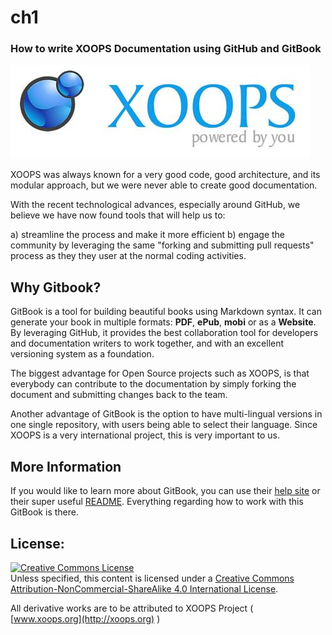 # ch1

### How to write XOOPS Documentation using GitHub and GitBook

![logoXoops.jpg](../../.gitbook/assets/logoxoops%20%281%29.jpg)

XOOPS was always known for a very good code, good architecture, and its modular approach, but we were never able to create good documentation.

With the recent technological advances, especially around GitHub, we believe we have now found tools that will help us to:

a\) streamline the process and make it more efficient b\) engage the community by leveraging the same "forking and submitting pull requests" process as they they user at the normal coding activities.

## Why Gitbook?

GitBook is a tool for building beautiful books using Markdown syntax. It can generate your book in multiple formats: **PDF**, **ePub**, **mobi** or as a **Website**. By leveraging GitHub, it provides the best collaboration tool for developers and documentation writers to work together, and with an excellent versioning system as a foundation.

The biggest advantage for Open Source projects such as XOOPS, is that everybody can contribute to the documentation by simply forking the document and submitting changes back to the team.

Another advantage of GitBook is the option to have multi-lingual versions in one single repository, with users being able to select their language. Since XOOPS is a very international project, this is very important to us.

## More Information

If you would like to learn more about GitBook, you can use their [help site](http://help.gitbook.io) or their super useful [README](https://github.com/GitbookIO/gitbook/blob/master/README.md). Everything regarding how to work with this GitBook is there.

## License:

[![Creative Commons License](https://i.creativecommons.org/l/by-nc-sa/4.0/88x31.png)](http://creativecommons.org/licenses/by-nc-sa/4.0/)  
Unless specified, this content is licensed under a [Creative Commons Attribution-NonCommercial-ShareAlike 4.0 International License](http://creativecommons.org/licenses/by-nc-sa/4.0/).

All derivative works are to be attributed to XOOPS Project \( [www.xoops.org](http://xoops.org) \)

